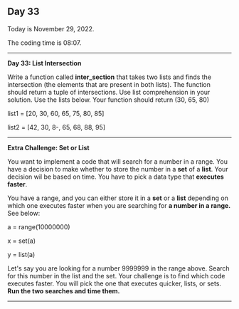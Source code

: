 <h2>Day 33</h2>
<p>Today is November 29, 2022.</p>
<p>The coding time is 08:07.</p>
<hr/>

<p><b>Day 33: List Intersection</b></p>

<p>
Write a function called <b>inter_section</b> that takes two lists and finds the intersection (the elements that are present in
both lists). The function should return a tuple of intersections. Use list comprehension in your solution. Use the lists below.
Your function should return (30, 65, 80)
</p>
<p>list1 = [20, 30, 60, 65, 75, 80, 85]</p>
<p>list2 = [42, 30, 8-, 65, 68, 88, 95]</p>

<hr/>

<p><b>Extra Challenge: Set or List</b></p>

<p>You want to implement a code that will search for a number in a range. You have a decision to make whether to store the 
number in a <b>set</b> of a <b>list</b>. Your decision wil be based on time. You have to pick a data type that <b>executes faster</b>.</p>
<p>You have a range, and you can either store it in a <b>set</b> or a <b>list</b> depending on which one executes faster when you are 
searching for <b>a number in a range.</b> See below:
</p>

<p>a = range(10000000)</p>
<p>x = set(a)</p>
<p>y = list(a)</p>

<p>Let's say you are looking for a number 9999999 in the range above. Search for this number in the list and the set. Your
 challenge is to find which code executes faster. You will pick the one that executes quicker, lists, or sets. <b>Run the 
two searches and time them.</b></p>
<hr/>